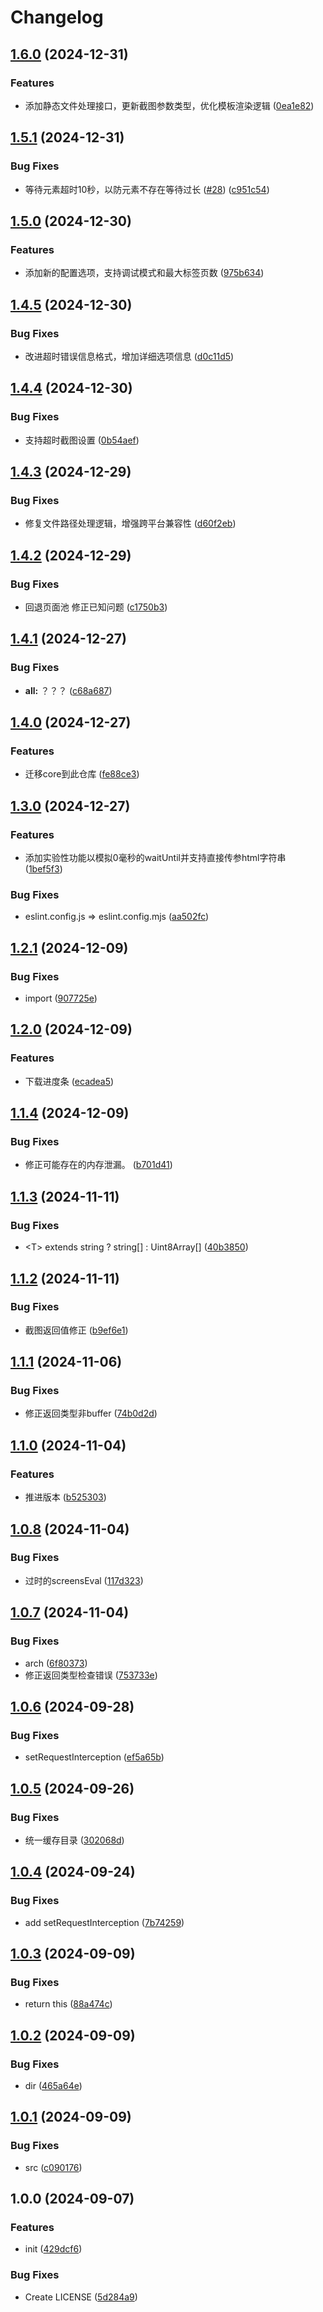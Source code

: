 # Changelog

## [1.6.0](https://github.com/KarinJS/puppeteer/compare/puppeteer-core-v1.5.1...puppeteer-core-v1.6.0) (2024-12-31)


### Features

* 添加静态文件处理接口，更新截图参数类型，优化模板渲染逻辑 ([0ea1e82](https://github.com/KarinJS/puppeteer/commit/0ea1e826e8460396d40215a47a32fab7698b4667))

## [1.5.1](https://github.com/KarinJS/puppeteer/compare/puppeteer-core-v1.5.0...puppeteer-core-v1.5.1) (2024-12-31)


### Bug Fixes

* 等待元素超时10秒，以防元素不存在等待过长 ([#28](https://github.com/KarinJS/puppeteer/issues/28)) ([c951c54](https://github.com/KarinJS/puppeteer/commit/c951c54a9f7c425b5da108e7ced5d862688a7ca3))

## [1.5.0](https://github.com/KarinJS/puppeteer/compare/puppeteer-core-v1.4.5...puppeteer-core-v1.5.0) (2024-12-30)


### Features

* 添加新的配置选项，支持调试模式和最大标签页数 ([975b634](https://github.com/KarinJS/puppeteer/commit/975b6348b024b730cf7c103b64c653e0d7765001))

## [1.4.5](https://github.com/KarinJS/puppeteer/compare/puppeteer-core-v1.4.4...puppeteer-core-v1.4.5) (2024-12-30)


### Bug Fixes

* 改进超时错误信息格式，增加详细选项信息 ([d0c11d5](https://github.com/KarinJS/puppeteer/commit/d0c11d5d182538e0aef1fffe441ee2c1a689589c))

## [1.4.4](https://github.com/KarinJS/puppeteer/compare/puppeteer-core-v1.4.3...puppeteer-core-v1.4.4) (2024-12-30)


### Bug Fixes

* 支持超时截图设置 ([0b54aef](https://github.com/KarinJS/puppeteer/commit/0b54aefb3b150904bb7ab08c3dac17b6d3c0fdfc))

## [1.4.3](https://github.com/KarinJS/puppeteer/compare/puppeteer-core-v1.4.2...puppeteer-core-v1.4.3) (2024-12-29)


### Bug Fixes

* 修复文件路径处理逻辑，增强跨平台兼容性 ([d60f2eb](https://github.com/KarinJS/puppeteer/commit/d60f2eb23e8654f961257f128d595813e5af7133))

## [1.4.2](https://github.com/KarinJS/puppeteer/compare/puppeteer-core-v1.4.1...puppeteer-core-v1.4.2) (2024-12-29)


### Bug Fixes

* 回退页面池 修正已知问题 ([c1750b3](https://github.com/KarinJS/puppeteer/commit/c1750b34c5938fdb4305eac1d94a76e580a320d4))

## [1.4.1](https://github.com/KarinJS/puppeteer/compare/puppeteer-core-v1.4.0...puppeteer-core-v1.4.1) (2024-12-27)


### Bug Fixes

* **all:** ？？？ ([c68a687](https://github.com/KarinJS/puppeteer/commit/c68a6874ca15570c8347ec1ad62bcdb0bcf1187b))

## [1.4.0](https://github.com/KarinJS/puppeteer/compare/puppeteer-core-v1.3.0...puppeteer-core-v1.4.0) (2024-12-27)


### Features

* 迁移core到此仓库 ([fe88ce3](https://github.com/KarinJS/puppeteer/commit/fe88ce36de77f60c447ca01b684d992e335d079c))

## [1.3.0](https://github.com/KarinJS/puppeteer-core/compare/v1.2.1...v1.3.0) (2024-12-27)


### Features

* 添加实验性功能以模拟0毫秒的waitUntil并支持直接传参html字符串 ([1bef5f3](https://github.com/KarinJS/puppeteer-core/commit/1bef5f34709c119c7f6b9d32ae886d5b046b4f2b))


### Bug Fixes

* eslint.config.js =&gt; eslint.config.mjs ([aa502fc](https://github.com/KarinJS/puppeteer-core/commit/aa502fce2d6f6050b4267a4104e5de15b099ba30))

## [1.2.1](https://github.com/KarinJS/puppeteer-core/compare/v1.2.0...v1.2.1) (2024-12-09)


### Bug Fixes

* import ([907725e](https://github.com/KarinJS/puppeteer-core/commit/907725e95d9500c03b98f6ac77f63648b74666e1))

## [1.2.0](https://github.com/KarinJS/puppeteer-core/compare/v1.1.4...v1.2.0) (2024-12-09)


### Features

* 下载进度条 ([ecadea5](https://github.com/KarinJS/puppeteer-core/commit/ecadea56aeaadad07f17fdc515f372532d8dad36))

## [1.1.4](https://github.com/KarinJS/puppeteer-core/compare/v1.1.3...v1.1.4) (2024-12-09)


### Bug Fixes

* 修正可能存在的内存泄漏。 ([b701d41](https://github.com/KarinJS/puppeteer-core/commit/b701d41f3362c97b5d59e26595abd38135ede351))

## [1.1.3](https://github.com/KarinJS/puppeteer-core/compare/v1.1.2...v1.1.3) (2024-11-11)


### Bug Fixes

* &lt;T&gt; extends string ? string[] : Uint8Array[] ([40b3850](https://github.com/KarinJS/puppeteer-core/commit/40b3850fef8dea074c915febd7d53cbf578c404b))

## [1.1.2](https://github.com/KarinJS/puppeteer-core/compare/v1.1.1...v1.1.2) (2024-11-11)


### Bug Fixes

* 截图返回值修正 ([b9ef6e1](https://github.com/KarinJS/puppeteer-core/commit/b9ef6e1156cfbcc9cadf107eadfa53e8753d89db))

## [1.1.1](https://github.com/KarinJS/puppeteer-core/compare/v1.1.0...v1.1.1) (2024-11-06)


### Bug Fixes

* 修正返回类型非buffer ([74b0d2d](https://github.com/KarinJS/puppeteer-core/commit/74b0d2d75378816c6436e3a0abb658d7a40021ee))

## [1.1.0](https://github.com/KarinJS/puppeteer-core/compare/v1.0.8...v1.1.0) (2024-11-04)


### Features

* 推进版本 ([b525303](https://github.com/KarinJS/puppeteer-core/commit/b525303a7e75ec2be115d93ff0313f55c146d326))

## [1.0.8](https://github.com/KarinJS/puppeteer-core/compare/v1.0.7...v1.0.8) (2024-11-04)


### Bug Fixes

* 过时的screensEval ([117d323](https://github.com/KarinJS/puppeteer-core/commit/117d32371589858d9ac09d5420cfd624de02febc))

## [1.0.7](https://github.com/KarinJS/puppeteer-core/compare/v1.0.6...v1.0.7) (2024-11-04)


### Bug Fixes

* arch ([6f80373](https://github.com/KarinJS/puppeteer-core/commit/6f803730f0a2e56a86c055d4b47794bcad016c96))
* 修正返回类型检查错误 ([753733e](https://github.com/KarinJS/puppeteer-core/commit/753733e954a33ed60e97ec76e955eae9beb4727b))

## [1.0.6](https://github.com/KarinJS/puppeteer-core/compare/v1.0.5...v1.0.6) (2024-09-28)


### Bug Fixes

* setRequestInterception ([ef5a65b](https://github.com/KarinJS/puppeteer-core/commit/ef5a65b66638883d1c901a6a243e4afc3e261a91))

## [1.0.5](https://github.com/KarinJS/puppeteer-core/compare/v1.0.4...v1.0.5) (2024-09-26)


### Bug Fixes

* 统一缓存目录 ([302068d](https://github.com/KarinJS/puppeteer-core/commit/302068de0a0a2f46dedc72afc8b31a71c9c4af17))

## [1.0.4](https://github.com/KarinJS/puppeteer-core/compare/v1.0.3...v1.0.4) (2024-09-24)


### Bug Fixes

* add setRequestInterception ([7b74259](https://github.com/KarinJS/puppeteer-core/commit/7b74259644da29e99a2d0ad139e77e2bbd555ddf))

## [1.0.3](https://github.com/KarinJS/puppeteer-core/compare/v1.0.2...v1.0.3) (2024-09-09)


### Bug Fixes

* return this ([88a474c](https://github.com/KarinJS/puppeteer-core/commit/88a474cf5a7ee697ba4e5b9ba2aa8a8519d4b289))

## [1.0.2](https://github.com/KarinJS/puppeteer-core/compare/v1.0.1...v1.0.2) (2024-09-09)


### Bug Fixes

* dir ([465a64e](https://github.com/KarinJS/puppeteer-core/commit/465a64ef6882d19c0dedf9b241979616b6cbb389))

## [1.0.1](https://github.com/KarinJS/puppeteer-core/compare/v1.0.0...v1.0.1) (2024-09-09)


### Bug Fixes

* src ([c090176](https://github.com/KarinJS/puppeteer-core/commit/c0901762ca8604c9360e39846ecbf435cae61c7e))

## 1.0.0 (2024-09-07)


### Features

* init ([429dcf6](https://github.com/KarinJS/puppeteer-core/commit/429dcf60e6656a18ee04f1825bbda67edb5925ea))


### Bug Fixes

* Create LICENSE ([5d284a9](https://github.com/KarinJS/puppeteer-core/commit/5d284a9149e3fbd5e7150d0d8b64c3c8c7ab805f))
